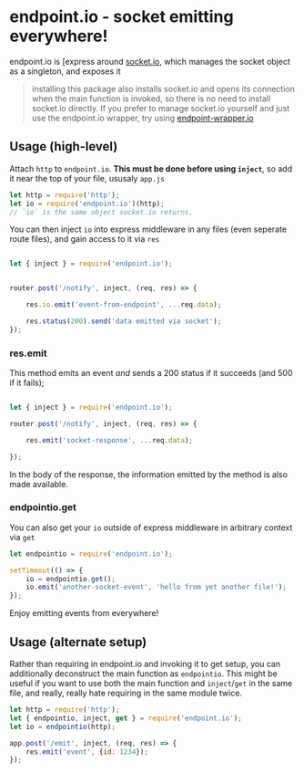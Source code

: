# endpoint.io - socket emitting everywhere!

endpoint.io is [express around [socket.io](socket.io), which manages
the socket object as a singleton, and exposes it

> installing this package also installs socket.io and opens its connection when the main function is invoked, so there is no need to install socket.io directly. If you prefer to manage socket.io yourself and just use the endpoint.io wrapper, try using [endpoint-wrapper.io](#)

## Usage (high-level)

Attach `http` to `endpoint.io`. **This must be done before using `inject`**, so add it near the top of your file, ususaly `app.js`

```javascript
let http = require('http');
let io = require('endpoint.io')(http);
// `io` is the same object socket.io returns.
```

You can then inject `io` into express middleware in any files (even seperate route files), and gain access to it via `res`

```javascript

let { inject } = require('endpoint.io');


router.post('/notify', inject, (req, res) => {

    res.io.emit('event-from-endpoint', ...req.data);

    res.status(200).send('data emitted via socket');
});
```

### res.emit

This method emits an event _and_ sends a 200 status if it succeeds (and 500 if it fails);

```javascript

let { inject } = require('endpoint.io');

router.post('/notify', inject, (req, res) => {

    res.emit('socket-response', ...req.data);

});
```

In the body of the response, the information emitted by the method is also made available.


### endpointio.get

You can also get your `io` outside of express middleware in arbitrary context via `get`

```javascript
let endpointio = require('endpoint.io');

setTimeout(() => {
    io = endpointio.get();
    io.emit('another-socket-event', 'hello from yet another file!');
});
```

Enjoy emitting events from everywhere!

## Usage (alternate setup)

Rather than requiring in endpoint.io and invoking it to get setup, you can additionally deconstruct the main function as `endpointio`. This might be useful if you want to use both the main function and `inject`/`get` in the same file, and really, really hate requiring in the same module twice.

```javascript
let http = require('http');
let { endpointio, inject, get } = require('endpoint.io');
let io = endpointio(http);

app.post('/emit', inject, (req, res) => {
    res.emit('event', {id: 1234});
});
```

